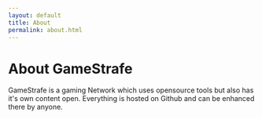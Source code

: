 ```yaml
---
layout: default
title: About
permalink: about.html
---
```

# About GameStrafe

GameStrafe is a gaming Network which uses opensource tools but also has it's own content open. Everything is hosted on Github and can be enhanced there by anyone. 

